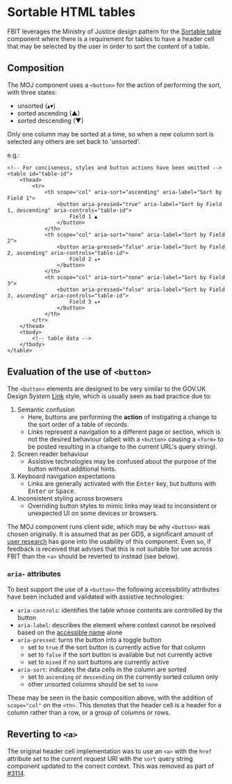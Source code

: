 # Sortable HTML tables

FBIT leverages the Ministry of Justice design pattern for the [Sortable table](https://design-patterns.service.justice.gov.uk/components/sortable-table/) component where there is a requirement for tables to have a header cell that may be selected by the user in order to sort the content of a table.

## Composition

The MOJ component uses a `<button>` for the action of performing the sort, with three states:

- unsorted (▴▾)
- sorted ascending (▲)
- sorted descending (▼)

Only one column may be sorted at a time, so when a new column sort is selected any others are set back to 'unsorted'.

e.g.:

```text
<!-- For conciseness, styles and button actions have been omitted -->
<table id="table-id">
    <thead>
        <tr>
            <th scope="col" aria-sort="ascending" aria-label="Sort by Field 1">
                <button aria-pressed="true" aria-label="Sort by Field 1, descending" aria-controls="table-id">
                    Field 1 ▲        
                </button>
            </th>
            <th scope="col" aria-sort="none" aria-label="Sort by Field 2">
                <button aria-pressed="false" aria-label="Sort by Field 2, ascending" aria-controls="table-id">
                    Field 2 ▴▾        
                </button>
            </th>
            <th scope="col" aria-sort="none" aria-label="Sort by Field 3">
                <button aria-pressed="false" aria-label="Sort by Field 3, ascending" aria-controls="table-id">
                    Field 3 ▴▾        
                </button>
            </th>
        </tr>
    </thead>
    <tbody>
        <!-- table data -->
    </tbody>
</table>
```

## Evaluation of the use of `<button>`

The `<button>` elements are designed to be very similar to the GOV.UK Design System [Link](https://design-system.service.gov.uk/styles/links/) style, which is usually seen as bad practice due to:

1. Semantic confusion
   - Here, buttons are performing the **action** of instigating a change to the sort order of a table of records.
   - Links represent a navigation to a different page or section, which is not the desired behaviour (albeit with a `<button>` causing a `<form>` to be posted resulting in a change to the current URL's query string).
1. Screen reader behaviour
   - Assistive technologies may be confused about the purpose of the button without additional hints.
1. Keyboard navigation expectations
   - Links are generally activated with the <kbd>Enter</kbd> key, but buttons with <kbd>Enter</kbd> or <kbd>Space</kbd>.
1. Inconsistent styling across browsers
   - Overriding button styles to mimic links may lead to inconsistent or unexpected UI on some devices or browsers.

The MOJ component runs client side, which may be why `<button>` was chosen originally. It is assumed that as per GDS, a significant amount of [user research](design-system.service.gov.uk/community/design-system-working-group/) has gone into the usability of this component. Even so, if feedback is received that advises that this is not suitable for use across FBIT than the `<a>` should be reverted to instead (see below).

### `aria-` attributes

To best support the use of a `<button>` the following accessibility attributes have been included and validated with assistive technologies:

- `aria-controls`: identifies the table whose contents are controlled by the button
- `aria-label`: describes the element where context cannot be resolved based on the [accessible name](https://developer.mozilla.org/en-US/docs/Glossary/Accessible_name) alone
- `aria-pressed`: turns the button into a toggle button
  - set to `true` if the sort button is currently active for that column
  - set to `false` if the sort button is available but not currently active
  - set to `mixed` if no sort buttons are currently active
- `aria-sort`: indicates the data cells in the column are sorted
  - set to `ascending` or `descending` on the currently sorted column only
  - other unsorted columns should be set to `none`

These may be seen in the basic composition above, with the addition of `scope="col"` on the `<th>`. This denotes that the header cell is a header for a column rather than a row, or a group of columns or rows.

## Reverting to `<a>`

The original header cell implementation was to use an `<a>` with the `href` attribute set to the current request URI with the `sort` query string component updated to the correct context. This was removed as part of [#3114](https://github.com/DFE-Digital/education-benchmarking-and-insights/pull/3114).
